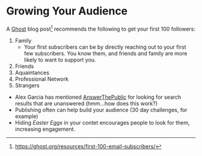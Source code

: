 # Growing Your Audience

A [Ghost](https://github.com/TryGhost/Ghost) blog post[^1] recommends the
following to get your first 100 followers:

1. Family
   - Your first subscribers can be by directly reaching out to your first few
     subscribers. You know them, and friends and family are more likely to want
     to support you.
2. Friends
3. Aquaintances
4. Professional Network
5. Strangers

- Alex Garcia has mentioned [AnswerThePublic](https://www.answerthepublic.com)
  for looking for search results that are unanswered (hmm...how does this work?)
- Publishing often can help build your audience (30 day challenges, for example)
- Hiding _Easter Eggs_ in your contet encourages people to look for them,
  increasing engagement.

[^1]: https://ghost.org/resources/first-100-email-subscribers/
